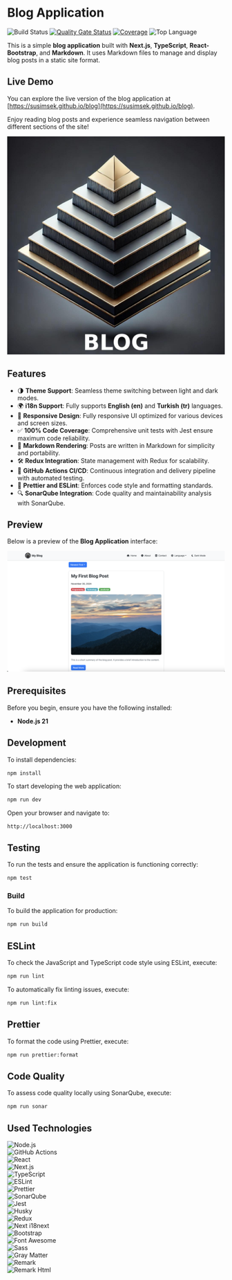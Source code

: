 # Blog Application

![Build Status](https://github.com/susimsek/blog/actions/workflows/deploy.yml/badge.svg)
[![Quality Gate Status](https://sonarcloud.io/api/project_badges/measure?project=blog&metric=alert_status)](https://sonarcloud.io/summary/new_code?id=blog)
[![Coverage](https://sonarcloud.io/api/project_badges/measure?project=blog&metric=coverage)](https://sonarcloud.io/summary/new_code?id=blog)
![Top Language](https://img.shields.io/github/languages/top/susimsek/blog)

This is a simple **blog application** built with **Next.js**, **TypeScript**, **React-Bootstrap**, and **Markdown**. It uses Markdown files to manage and display blog posts in a static site format.

## Live Demo

You can explore the live version of the blog application at [https://susimsek.github.io/blog](https://susimsek.github.io/blog).

Enjoy reading blog posts and experience seamless navigation between different sections of the site!

![Introduction](https://github.com/susimsek/blog/blob/main/images/introduction.png)

## Features

- 🌗 **Theme Support**: Seamless theme switching between light and dark modes.
- 🌍 **i18n Support**: Fully supports **English (en)** and **Turkish (tr)** languages.
- 📱 **Responsive Design**: Fully responsive UI optimized for various devices and screen sizes.
- ✅ **100% Code Coverage**: Comprehensive unit tests with Jest ensure maximum code reliability.
- 📝 **Markdown Rendering**: Posts are written in Markdown for simplicity and portability.
- 🛠️ **Redux Integration**: State management with Redux for scalability.
- 🚀 **GitHub Actions CI/CD**: Continuous integration and delivery pipeline with automated testing.
- 🎨 **Prettier and ESLint**: Enforces code style and formatting standards.
- 🔍 **SonarQube Integration**: Code quality and maintainability analysis with SonarQube.

## Preview

Below is a preview of the **Blog Application** interface:

![Blog Application Preview](https://github.com/susimsek/blog/blob/main/images/webapp.png)

## Prerequisites

Before you begin, ensure you have the following installed:

- **Node.js 21**

## Development

To install dependencies:

```sh
npm install
```

To start developing the web application:

```sh
npm run dev
```

Open your browser and navigate to:

```
http://localhost:3000
```

## Testing

To run the tests and ensure the application is functioning correctly:

```sh
npm test
```

### Build

To build the application for production:

```sh
npm run build
```

## ESLint

To check the JavaScript and TypeScript code style using ESLint, execute:

```sh
npm run lint
```

To automatically fix linting issues, execute:

```sh
npm run lint:fix
```

## Prettier

To format the code using Prettier, execute:

```sh
npm run prettier:format
```

## Code Quality

To assess code quality locally using SonarQube, execute:

```sh
npm run sonar
```

## Used Technologies

![Node.js](https://img.shields.io/badge/Node.js-21.0-green?logo=node.js&logoColor=white)  
![GitHub Actions](https://img.shields.io/badge/GitHub_Actions-2088FF?logo=github-actions&logoColor=white)  
![React](https://img.shields.io/badge/React-61DAFB?logo=react&logoColor=black)  
![Next.js](https://img.shields.io/badge/Next.js-000?logo=next.js&logoColor=white)  
![TypeScript](https://img.shields.io/badge/TypeScript-007ACC?logo=typescript&logoColor=white)  
![ESLint](https://img.shields.io/badge/ESLint-4B32C3?logo=eslint&logoColor=white)  
![Prettier](https://img.shields.io/badge/Prettier-F7B93E?logo=prettier&logoColor=white)  
![SonarQube](https://img.shields.io/badge/SonarQube-4E9BCD?logo=sonarqube&logoColor=white)  
![Jest](https://img.shields.io/badge/Jest-C21325?logo=jest&logoColor=white)  
![Husky](https://img.shields.io/badge/Husky-4B32C3?logo=github&logoColor=white)  
![Redux](https://img.shields.io/badge/Redux-764ABC?logo=redux&logoColor=white)  
![Next i18next](https://img.shields.io/badge/Next_i18next-000000?logo=next.js&logoColor=white)  
![Bootstrap](https://img.shields.io/badge/Bootstrap-7952B3?logo=bootstrap&logoColor=white)  
![Font Awesome](https://img.shields.io/badge/Font_Awesome-339AF0?logo=font-awesome&logoColor=white)  
![Sass](https://img.shields.io/badge/Sass-CC6699?logo=sass&logoColor=white)  
![Gray Matter](https://img.shields.io/badge/Gray_Matter-FFB6C1?logo=markdown&logoColor=black)  
![Remark](https://img.shields.io/badge/Remark-000?logo=markdown&logoColor=white)  
![Remark Html](https://img.shields.io/badge/Remark_Html-000?logo=markdown&logoColor=white)

